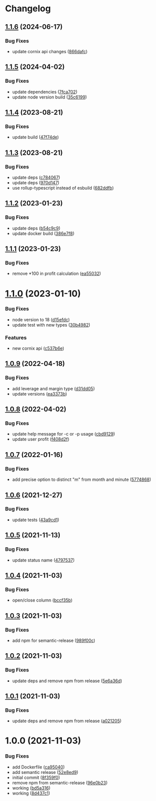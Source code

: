 # Changelog

## [1.1.6](https://github.com/d0whc3r/cornix-audit-trades/compare/v1.1.5...v1.1.6) (2024-06-17)


### Bug Fixes

* update cornix api changes ([866dafc](https://github.com/d0whc3r/cornix-audit-trades/commit/866dafcd697a843842b911cf96e7b18c32d6503b))

## [1.1.5](https://github.com/d0whc3r/cornix-audit-trades/compare/v1.1.4...v1.1.5) (2024-04-02)


### Bug Fixes

* update dependencies ([7fca702](https://github.com/d0whc3r/cornix-audit-trades/commit/7fca70264c2caf5d96199fdbbc7321503ee96036))
* update node version build ([35c6199](https://github.com/d0whc3r/cornix-audit-trades/commit/35c61996ff0f0a7db3ceb0261ef3edbea1bd885a))

## [1.1.4](https://github.com/d0whc3r/cornix-audit-trades/compare/v1.1.3...v1.1.4) (2023-08-21)


### Bug Fixes

* update build ([47f74de](https://github.com/d0whc3r/cornix-audit-trades/commit/47f74ded5fb75de4a8299f0edbc215d8450b7403))

## [1.1.3](https://github.com/d0whc3r/cornix-audit-trades/compare/v1.1.2...v1.1.3) (2023-08-21)


### Bug Fixes

* update deps ([c784067](https://github.com/d0whc3r/cornix-audit-trades/commit/c784067663b619e7d92ae6a1a8c14ed6baaf7fe3))
* update deps ([970d147](https://github.com/d0whc3r/cornix-audit-trades/commit/970d147f9ecae3c9e522d50e75017eb5a4da99d0))
* use rollup-typescript instead of esbuild ([682ddfb](https://github.com/d0whc3r/cornix-audit-trades/commit/682ddfbd7bd9942703d989dfb49bf09be65a34f4))

## [1.1.2](https://github.com/d0whc3r/cornix-audit-trades/compare/v1.1.1...v1.1.2) (2023-01-23)


### Bug Fixes

* update deps ([b54c9c9](https://github.com/d0whc3r/cornix-audit-trades/commit/b54c9c9b62fd8395d093d3969ee642ef161c983f))
* update docker build ([386e7f8](https://github.com/d0whc3r/cornix-audit-trades/commit/386e7f863a1718a7216ad76e4e3cdc411b8448e1))

## [1.1.1](https://github.com/d0whc3r/cornix-audit-trades/compare/v1.1.0...v1.1.1) (2023-01-23)


### Bug Fixes

* remove *100 in profit calculation ([ea55032](https://github.com/d0whc3r/cornix-audit-trades/commit/ea550321cfccab319e172abeacea508aa1d993f1))

# [1.1.0](https://github.com/d0whc3r/cornix-audit-trades/compare/v1.0.9...v1.1.0) (2023-01-10)


### Bug Fixes

* node version to 18 ([d15efdc](https://github.com/d0whc3r/cornix-audit-trades/commit/d15efdc16059220cd923596c23007125d31628ce))
* update test with new types ([30b4982](https://github.com/d0whc3r/cornix-audit-trades/commit/30b498233e48a23afa8983adebcaa29ac1c4b50b))


### Features

* new cornix api ([c537b6e](https://github.com/d0whc3r/cornix-audit-trades/commit/c537b6e462fa24e58b72375afc3b054f9778063c))

## [1.0.9](https://github.com/d0whc3r/cornix-audit-trades/compare/v1.0.8...v1.0.9) (2022-04-18)


### Bug Fixes

* add leverage and margin type ([d31dd05](https://github.com/d0whc3r/cornix-audit-trades/commit/d31dd05fa1227c85022b2042f78b2cbf925dceb4))
* update versions ([ea3373b](https://github.com/d0whc3r/cornix-audit-trades/commit/ea3373b0279ac2ea2a57153f10e6f2ae9ac84088))

## [1.0.8](https://github.com/d0whc3r/cornix-audit-trades/compare/v1.0.7...v1.0.8) (2022-04-02)


### Bug Fixes

* update help message for -c or -p usage ([cbd9129](https://github.com/d0whc3r/cornix-audit-trades/commit/cbd912984e5ac2bc455bb7c8512b37d36277dbae))
* update user profit ([f408d2f](https://github.com/d0whc3r/cornix-audit-trades/commit/f408d2ffe7870fb1a89121b13702d95078b27b2c))

## [1.0.7](https://github.com/d0whc3r/cornix-audit-trades/compare/v1.0.6...v1.0.7) (2022-01-16)


### Bug Fixes

* add precise option to distinct "m" from month and minute ([5774868](https://github.com/d0whc3r/cornix-audit-trades/commit/57748683c7120aef6d5434f0ba93e171c8872702))

## [1.0.6](https://github.com/d0whc3r/cornix-audit-trades/compare/v1.0.5...v1.0.6) (2021-12-27)


### Bug Fixes

* update tests ([43a9cd1](https://github.com/d0whc3r/cornix-audit-trades/commit/43a9cd1382628509ebc880c8f62deacb3851443e))

## [1.0.5](https://github.com/d0whc3r/cornix-audit-trades/compare/v1.0.4...v1.0.5) (2021-11-13)


### Bug Fixes

* update status name ([4797537](https://github.com/d0whc3r/cornix-audit-trades/commit/4797537be1825824bbd4358fc5a4c719d4eb7265))

## [1.0.4](https://github.com/d0whc3r/cornix-audit-trades/compare/v1.0.3...v1.0.4) (2021-11-03)


### Bug Fixes

* open/close column ([bccf35b](https://github.com/d0whc3r/cornix-audit-trades/commit/bccf35bfdf698dff4cced8b8e8ae11ccb649ada9))

## [1.0.3](https://github.com/d0whc3r/cornix-audit-trades/compare/v1.0.2...v1.0.3) (2021-11-03)


### Bug Fixes

* add npm for semantic-release ([989f00c](https://github.com/d0whc3r/cornix-audit-trades/commit/989f00cbe817cb1a23b27184f5205130908ec1af))

## [1.0.2](https://github.com/d0whc3r/cornix-audit-trades/compare/v1.0.1...v1.0.2) (2021-11-03)


### Bug Fixes

* update deps and remove npm from release ([5e6a36d](https://github.com/d0whc3r/cornix-audit-trades/commit/5e6a36d49137f23ed6bbfa4c2ef2710493477fdf))

## [1.0.1](https://github.com/d0whc3r/audit-trades/compare/v1.0.0...v1.0.1) (2021-11-03)


### Bug Fixes

* update deps and remove npm from release ([a021205](https://github.com/d0whc3r/audit-trades/commit/a021205ce0369875ea1279a46c126e4957e9c3f5))

# 1.0.0 (2021-11-03)


### Bug Fixes

* add Dockerfile ([ca95040](https://github.com/d0whc3r/audit-trades/commit/ca950408eca5392000fd0082eb10f1266f94f0eb))
* add semantic release ([52e8ed9](https://github.com/d0whc3r/audit-trades/commit/52e8ed92de0c25aa4652ebe7169b7cef19d6f001))
* initial commit ([8f359f0](https://github.com/d0whc3r/audit-trades/commit/8f359f0092095356c5663f48fbfb1f9c32c143ec))
* remove npm from semantic-release ([96e0b23](https://github.com/d0whc3r/audit-trades/commit/96e0b230747859edbf59eb4f63afee535443eb07))
* working ([bd5a316](https://github.com/d0whc3r/audit-trades/commit/bd5a3164b27f7a031978d2dd152b01ee845f096e))
* working ([8d437c1](https://github.com/d0whc3r/audit-trades/commit/8d437c10d81dca3d61c9fb6e8cb237a1b441ef37))
